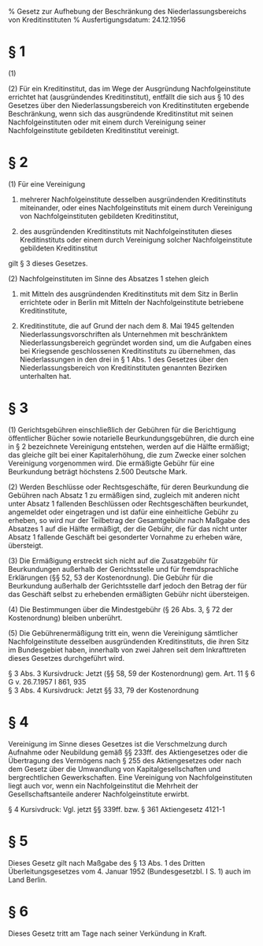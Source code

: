 % Gesetz zur Aufhebung der Beschränkung des Niederlassungsbereichs von Kreditinstituten
% Ausfertigungsdatum: 24.12.1956
 
# § 1

(1)

(2) Für ein Kreditinstitut, das im Wege der Ausgründung Nachfolgeinstitute errichtet hat (ausgründendes Kreditinstitut), entfällt die sich aus § 10 des Gesetzes über den Niederlassungsbereich von Kreditinstituten ergebende Beschränkung, wenn sich das ausgründende Kreditinstitut mit seinen Nachfolgeinstituten oder mit einem durch Vereinigung seiner Nachfolgeinstitute gebildeten Kreditinstitut vereinigt.

# § 2

(1) Für eine Vereinigung

1. mehrerer Nachfolgeinstitute desselben ausgründenden Kreditinstituts miteinander, oder eines Nachfolgeinstituts mit einem durch Vereinigung von Nachfolgeinstituten gebildeten Kreditinstitut,

2. des ausgründenden Kreditinstituts mit Nachfolgeinstituten dieses Kreditinstituts oder einem durch Vereinigung solcher Nachfolgeinstitute gebildeten Kreditinstitut

gilt § 3 dieses Gesetzes.

(2) Nachfolgeinstituten im Sinne des Absatzes 1 stehen gleich

1. mit Mitteln des ausgründenden Kreditinstituts mit dem Sitz in Berlin errichtete oder in Berlin mit Mitteln der Nachfolgeinstitute betriebene Kreditinstitute,

2. Kreditinstitute, die auf Grund der nach dem 8. Mai 1945 geltenden Niederlassungsvorschriften als Unternehmen mit beschränktem Niederlassungsbereich gegründet worden sind, um die Aufgaben eines bei Kriegsende geschlossenen Kreditinstituts zu übernehmen, das Niederlassungen in den drei in § 1 Abs. 1 des Gesetzes über den Niederlassungsbereich von Kreditinstituten genannten Bezirken unterhalten hat.

# § 3

(1) Gerichtsgebühren einschließlich der Gebühren für die Berichtigung öffentlicher Bücher sowie notarielle Beurkundungsgebühren, die durch eine in § 2 bezeichnete Vereinigung entstehen, werden auf die Hälfte ermäßigt; das gleiche gilt bei einer Kapitalerhöhung, die zum Zwecke einer solchen Vereinigung vorgenommen wird. Die ermäßigte Gebühr für eine Beurkundung beträgt höchstens 2.500 Deutsche Mark.

(2) Werden Beschlüsse oder Rechtsgeschäfte, für deren Beurkundung die Gebühren nach Absatz 1 zu ermäßigen sind, zugleich mit anderen nicht unter Absatz 1 fallenden Beschlüssen oder Rechtsgeschäften beurkundet, angemeldet oder eingetragen und ist dafür eine einheitliche Gebühr zu erheben, so wird nur der Teilbetrag der Gesamtgebühr nach Maßgabe des Absatzes 1 auf die Hälfte ermäßigt, der die Gebühr, die für das nicht unter Absatz 1 fallende Geschäft bei gesonderter Vornahme zu erheben wäre, übersteigt.

(3) Die Ermäßigung erstreckt sich nicht auf die Zusatzgebühr für Beurkundungen außerhalb der Gerichtsstelle und für fremdsprachliche Erklärungen (§§ 52, 53 der Kostenordnung). Die Gebühr für die Beurkundung außerhalb der Gerichtsstelle darf jedoch den Betrag der für das Geschäft selbst zu erhebenden ermäßigten Gebühr nicht übersteigen.

(4) Die Bestimmungen über die Mindestgebühr (§ 26 Abs. 3, § 72 der Kostenordnung) bleiben unberührt.

(5) Die Gebührenermäßigung tritt ein, wenn die Vereinigung sämtlicher Nachfolgeinstitute desselben ausgründenden Kreditinstituts, die ihren Sitz im Bundesgebiet haben, innerhalb von zwei Jahren seit dem Inkrafttreten dieses Gesetzes durchgeführt wird.

§ 3 Abs. 3 Kursivdruck: Jetzt (§§ 58, 59 der Kostenordnung) gem. Art. 11 § 6 G v. 26.7.1957 I 861, 935  
§ 3 Abs. 4 Kursivdruck: Jetzt §§ 33, 79 der Kostenordnung

# § 4

Vereinigung im Sinne dieses Gesetzes ist die Verschmelzung durch Aufnahme oder Neubildung gemäß §§ 233ff. des Aktiengesetzes oder die Übertragung des Vermögens nach § 255 des Aktiengesetzes oder nach dem Gesetz über die Umwandlung von Kapitalgesellschaften und bergrechtlichen Gewerkschaften. Eine Vereinigung von Nachfolgeinstituten liegt auch vor, wenn ein Nachfolgeinstitut die Mehrheit der Gesellschaftsanteile anderer Nachfolgeinstitute erwirbt.

§ 4 Kursivdruck: Vgl. jetzt §§ 339ff. bzw. § 361 Aktiengesetz 4121-1

# § 5

Dieses Gesetz gilt nach Maßgabe des § 13 Abs. 1 des Dritten Überleitungsgesetzes vom 4. Januar 1952 (Bundesgesetzbl. I S. 1) auch im Land Berlin.

# § 6

Dieses Gesetz tritt am Tage nach seiner Verkündung in Kraft.
